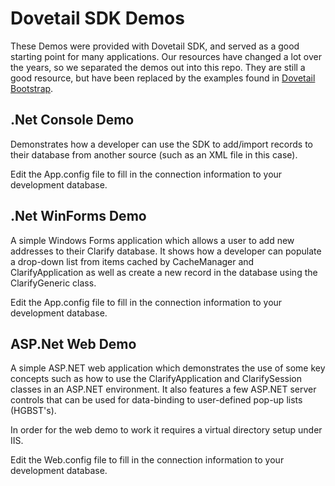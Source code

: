 Dovetail SDK Demos
==================

These Demos were provided with Dovetail SDK, and served as a good starting point for many applications. Our resources have changed a lot over the years, so we separated the demos out into this repo. They are still a good resource, but have been replaced by the examples found in [Dovetail Bootstrap](https://github.com/DovetailSoftware/dovetail-bootstrap).

## .Net Console Demo

Demonstrates how a developer can use the SDK to add/import records to their database from another source (such as an XML file in this case).

Edit the App.config file to fill in the connection information to your development database.

## .Net WinForms Demo

A simple Windows Forms application which allows a user to add new addresses to their Clarify database. It shows how a developer can populate a drop-down list from items cached by CacheManager and ClarifyApplication as well as create a new record in the database using the ClarifyGeneric class.

Edit the App.config file to fill in the connection information to your development database.

## ASP.Net Web Demo

A simple ASP.NET web application which demonstrates the use of some key concepts such as how to use the ClarifyApplication and ClarifySession classes in an ASP.NET environment. It also features a few ASP.NET server controls that can be used for data-binding to user-defined pop-up lists (HGBST's).

In order for the web demo to work it requires a virtual directory setup under IIS.

Edit the Web.config file to fill in the connection information to your development database.
